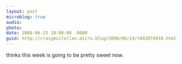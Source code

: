 ```yaml
---
layout: post
microblog: true
audio: 
photo: 
date: 2008-06-23 18:00:00 -0600
guid: http://craigmcclellan.micro.blog/2008/06/24/t842074918.html
---
```

thinks this week is going to be pretty sweet now.
